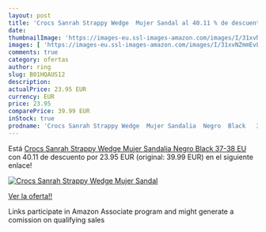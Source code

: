 ```yaml
---
layout: post
title: 'Crocs Sanrah Strappy Wedge  Mujer Sandal al 40.11 % de descuento'
date: 
thumbnailImage: 'https://images-eu.ssl-images-amazon.com/images/I/31xvNZmmEvL._SL200_.jpg'
images: [ 'https://images-eu.ssl-images-amazon.com/images/I/31xvNZmmEvL._SL200_.jpg' ]
comments: true
category: ofertas
author: ring
slug: B01HQAUS12
description:
actualPrice: 23.95 EUR
currency: EUR
price: 23.95
comparePrice: 39.99 EUR
inStock: true
prodname: 'Crocs Sanrah Strappy Wedge  Mujer Sandalia  Negro  Black   37-38 EU'
---
```


Está [Crocs Sanrah Strappy Wedge  Mujer Sandalia  Negro  Black   37-38 EU](https://www.amazon.es/dp/B01HQAUS12/?tag=tolees-21) con 40.11 de descuento por 23.95 EUR (original: 39.99 EUR) en el siguiente enlace!

[![Crocs Sanrah Strappy Wedge  Mujer Sandal](https://images-eu.ssl-images-amazon.com/images/I/31xvNZmmEvL._SL200_.jpg)](https://www.amazon.es/dp/B01HQAUS12/?tag=tolees-21)

[Ver la oferta!!](https://www.amazon.es/dp/B01HQAUS12/?tag=tolees-21)

Links participate in Amazon Associate program and might generate a comission on qualifying sales


